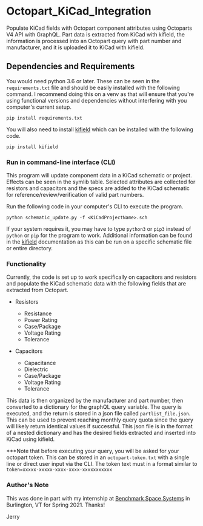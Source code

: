 # Octopart_KiCad_Integration
Populate KiCad fields with Octopart component attributes using Octoparts V4 API with GraphQL. Part data is extracted from KiCad with kifield, the information is processed into an Octopart query with part number and manufacturer, and it is uploaded it to KiCad with kifield.

## Dependencies and Requirements
You would need python 3.6 or later. These can be seen in the `requirements.txt` file and should be easily installed with the following command. I recommend doing this on a venv as that will ensure that you're using functional versions and dependencies without interfering with you computer's current setup. 

```pip install requirements.txt```

You will also need to install [kifield](https://xess.com/KiField/docs/_build/singlehtml/index.html) which can be installed with the following code.

```pip install kifield```

### Run in command-line interface (CLI)
This program will update component data in a KiCad schematic or project. Effects can be seen in the symlib table. Selected attributes are collected for resistors and capacitors and the specs are added to the KiCad schematic for reference/review/verification of valid part numbers.

Run the following code in your computer's CLI to execute the program.

```python schematic_update.py -f <KiCadProjectName>.sch```

If your system requires it, you may have to type `python3` or `pip3`  instead of `python` or `pip` for the program to work. Additional information can be found in the [kifield](https://xess.com/KiField/docs/_build/singlehtml/index.html) documentation as this can be run on a specific schematic file or entire directory. 

### Functionality
Currently, the code is set up to work specifically on capacitors and resistors and populate the KiCad schematic data with the following fields that are extracted from Octopart. 

* Resistors
    * Resistance 
    * Power Rating
    * Case/Package
    * Voltage Rating
    * Tolerance

* Capacitors
    * Capacitance
    * Dielectric
    * Case/Package
    * Voltage Rating
    * Tolerance
    
This data is then organized by the manufacturer and part number, then converted to a dictionary for the graphQL query variable. The query is executed, and the return is stored in a json file called `partlist_file.json`. This can be used to prevent reaching monthly query quota since the query will likely return identical values if successful. This json file is in the format of a nested dictionary and has the desired fields extracted and inserted into KiCad using kifield. 

***Note that before executing your query, you will be asked for your octopart token. This can be stored in an `octopart-token.txt` with a single line or direct user input via the CLI. The token text must in a format similar to `token=xxxxx-xxxxx-xxxx-xxxx-xxxxxxxxxxx`

### Author's Note
This was done in part with my internship at [Benchmark Space Systems](https://www.benchmarkspacesystems.com/) in Burlington, VT for Spring 2021. Thanks!

Jerry
